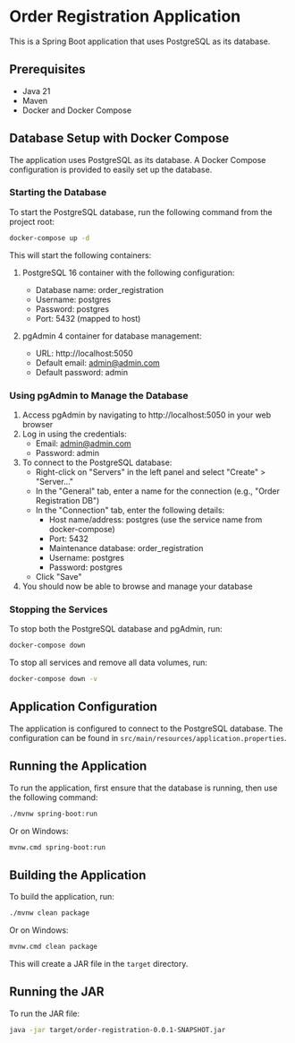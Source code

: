 # Order Registration Application

This is a Spring Boot application that uses PostgreSQL as its database.

## Prerequisites

- Java 21
- Maven
- Docker and Docker Compose

## Database Setup with Docker Compose

The application uses PostgreSQL as its database. A Docker Compose configuration is provided to easily set up the database.

### Starting the Database

To start the PostgreSQL database, run the following command from the project root:

```bash
docker-compose up -d
```

This will start the following containers:

1. PostgreSQL 16 container with the following configuration:
   - Database name: order_registration
   - Username: postgres
   - Password: postgres
   - Port: 5432 (mapped to host)

2. pgAdmin 4 container for database management:
   - URL: http://localhost:5050
   - Default email: admin@admin.com
   - Default password: admin

### Using pgAdmin to Manage the Database

1. Access pgAdmin by navigating to http://localhost:5050 in your web browser
2. Log in using the credentials:
   - Email: admin@admin.com
   - Password: admin
3. To connect to the PostgreSQL database:
   - Right-click on "Servers" in the left panel and select "Create" > "Server..."
   - In the "General" tab, enter a name for the connection (e.g., "Order Registration DB")
   - In the "Connection" tab, enter the following details:
     - Host name/address: postgres (use the service name from docker-compose)
     - Port: 5432
     - Maintenance database: order_registration
     - Username: postgres
     - Password: postgres
   - Click "Save"
4. You should now be able to browse and manage your database

### Stopping the Services

To stop both the PostgreSQL database and pgAdmin, run:

```bash
docker-compose down
```

To stop all services and remove all data volumes, run:

```bash
docker-compose down -v
```

## Application Configuration

The application is configured to connect to the PostgreSQL database. The configuration can be found in `src/main/resources/application.properties`.

## Running the Application

To run the application, first ensure that the database is running, then use the following command:

```bash
./mvnw spring-boot:run
```

Or on Windows:

```bash
mvnw.cmd spring-boot:run
```

## Building the Application

To build the application, run:

```bash
./mvnw clean package
```

Or on Windows:

```bash
mvnw.cmd clean package
```

This will create a JAR file in the `target` directory.

## Running the JAR

To run the JAR file:

```bash
java -jar target/order-registration-0.0.1-SNAPSHOT.jar
```
